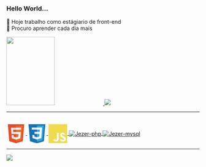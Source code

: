 ### Hello World...
🔭 Hoje trabalho como estágiario de front-end <br/>
🌱 Procuro aprender cada dia mais

<div>
  <a href="https://github.com/JezerRch">
  <img width="50%" height="179em" src="https://github-readme-stats.vercel.app/api?username=JezerRch&show_icons=true&theme=dracula&include_all_commits=true&count_private=true"/>
  <img height="180em" src="https://github-readme-stats.vercel.app/api/top-langs/?username=JezerRch&layout=compact&langs_count=7&theme=dracula"/>
</div>
<hr/>
<div style="display: inline_block"><br>
  <img align="center" alt="Jezer-HTML" height="10%" width="10%" src="https://raw.githubusercontent.com/devicons/devicon/master/icons/html5/html5-original.svg"/>
  <img align="center" alt="Jezer-CSS" height="10%" width="10%" src="https://raw.githubusercontent.com/devicons/devicon/master/icons/css3/css3-original.svg">
  <img align="center" alt="Jezer-Js" height="10%" width="10%" src="https://raw.githubusercontent.com/devicons/devicon/master/icons/javascript/javascript-plain.svg">
  <img align="center" alt="Jezer-php" height="10%" width="10%" src="https://cdn.jsdelivr.net/gh/devicons/devicon/icons/php/php-original.svg">
  <img align="center" alt="Jezer-mysql" height="10%" width="10%" src="https://cdn.jsdelivr.net/gh/devicons/devicon/icons/mysql/mysql-original-wordmark.svg">
</div>
<hr/>
<div>
    <a href="https://www.linkedin.com/in/jezerrocha/" target="_blank"><img src="https://img.shields.io/badge/-LinkedIn-%230077B5?style=for-the-badge&logo=linkedin&logoColor=white" target="_blank"></a> 
</div>

<!--
**JezerRch/JezerRch** is a ✨ _special_ ✨ repository because its `README.md` (this file) appears on your GitHub profile.

Here are some ideas to get you started:

- 🔭 I’m currently working on ...
- 🌱 I’m currently learning ...
- 👯 I’m looking to collaborate on ...
- 🤔 I’m looking for help with ...
- 💬 Ask me about ...
- 📫 How to reach me: ...
- 😄 Pronouns: ...
- ⚡ Fun fact: ...
-->
